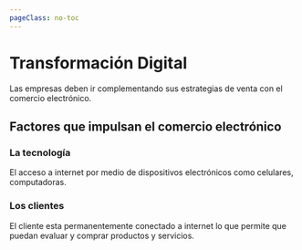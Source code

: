 ```yaml
---
pageClass: no-toc
---
```


# Transformación Digital
Las empresas deben ir complementando sus estrategias de venta con el comercio electrónico.

## Factores que impulsan el comercio electrónico

### La tecnología

El acceso a internet por medio de dispositivos electrónicos como celulares, computadoras.

### Los clientes
El cliente esta permanentemente conectado a internet lo que permite que puedan evaluar y comprar productos y servicios.
